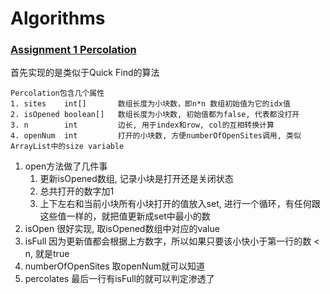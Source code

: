 # Algorithms

### [Assignment 1 Percolation](http://coursera.cs.princeton.edu/algs4/assignments/percolation.html)
首先实现的是类似于Quick Find的算法

    Percolation包含几个属性
    1. sites    int[]       数组长度为小块数，即n*n 数组初始值为它的idx值
    2. isOpened boolean[]   数组长度为小块数, 初始值都为false, 代表都没打开
    3. n        int         边长, 用于index和row, col的互相转换计算
    4. openNum  int         打开的小块数, 方便numberOfOpenSites调用, 类似ArrayList中的size variable  


1. open方法做了几件事
    1. 更新isOpened数组, 记录小块是打开还是关闭状态
    2. 总共打开的数字加1
    3. 上下左右和当前小块所有小块打开的值放入set, 进行一个循环，有任何跟这些值一样的，就把值更新成set中最小的数
2. isOpen 很好实现, 取isOpened数组中对应的value
3. isFull 因为更新值都会根据上方数字，所以如果只要该小快小于第一行的数 < n, 就是true
4. numberOfOpenSites 取openNum就可以知道
5. percolates 最后一行有isFull的就可以判定渗透了

